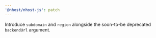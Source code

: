 ```yaml
---
'@nhost/nhost-js': patch
---
```


Introduce `subdomain` and `region` alongside the soon-to-be deprecated `backendUrl` argument.

